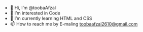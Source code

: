 - 👋 Hi, I’m @toobaAfzal
- 👀 I’m interested in Code
- 🌱 I’m currently learning HTML and CSS
- 📫 How to reach me by E-maling toobaafzal2610@gmail.com

<!---
toobaAfzal/toobaAfzal is a ✨ special ✨ repository because its `README.md` (this file) appears on your GitHub profile.
You can click the Preview link to take a look at your changes.
--->
